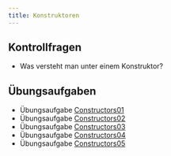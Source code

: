 ```yaml
---
title: Konstruktoren
---
```


## Kontrollfragen
- Was versteht man unter einem Konstruktor?

## Übungsaufgaben
- Übungsaufgabe [Constructors01](constructors01.md)
- Übungsaufgabe [Constructors02](constructors02.md)
- Übungsaufgabe [Constructors03](constructors03.md)
- Übungsaufgabe [Constructors04](constructors04.md)
- Übungsaufgabe [Constructors05](constructors05.md)
